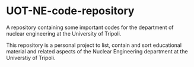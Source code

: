 # UOT-NE-code-repository
A repository containing some important codes for the department of nuclear engineering at the University of Tripoli.

This repository is a personal project to list, contain and sort educational material and related aspects of the Nuclear Engineering department at the Universtiy of Tripoli.
